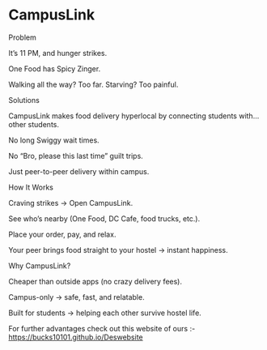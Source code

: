 # CampusLink  


Problem

It’s 11 PM, and hunger strikes.

One Food has Spicy Zinger.

Walking all the way? Too far. Starving? Too painful.

 Solutions

CampusLink makes food delivery hyperlocal by connecting students with… other students.

No long Swiggy wait times.

No “Bro, please this last time” guilt trips.

Just peer-to-peer delivery within campus.

How It Works

Craving strikes → Open CampusLink.

See who’s nearby (One Food, DC Cafe, food trucks, etc.).

Place your order, pay, and relax.

Your peer brings food straight to your hostel → instant happiness.

 Why CampusLink?

Cheaper than outside apps (no crazy delivery fees).

Campus-only → safe, fast, and relatable.

Built for students → helping each other survive hostel life.


For further advantages check out this website of ours :-  https://bucks10101.github.io/Deswebsite

